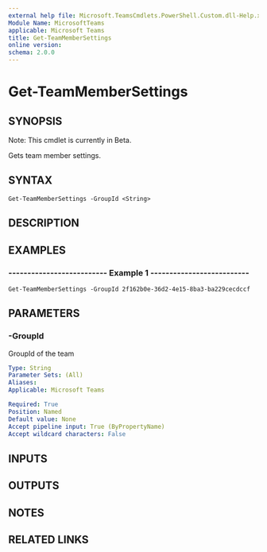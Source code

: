 ```yaml
---
external help file: Microsoft.TeamsCmdlets.PowerShell.Custom.dll-Help.xml
Module Name: MicrosoftTeams
applicable: Microsoft Teams
title: Get-TeamMemberSettings
online version: 
schema: 2.0.0
---
```


# Get-TeamMemberSettings

## SYNOPSIS
Note: This cmdlet is currently in Beta.

Gets team member settings.

## SYNTAX

```
Get-TeamMemberSettings -GroupId <String>
```

## DESCRIPTION

## EXAMPLES

### --------------------------  Example 1  --------------------------
```
Get-TeamMemberSettings -GroupId 2f162b0e-36d2-4e15-8ba3-ba229cecdccf
```

## PARAMETERS

### -GroupId
GroupId of the team

```yaml
Type: String
Parameter Sets: (All)
Aliases:
Applicable: Microsoft Teams

Required: True
Position: Named
Default value: None
Accept pipeline input: True (ByPropertyName)
Accept wildcard characters: False
```

## INPUTS

## OUTPUTS

## NOTES

## RELATED LINKS

